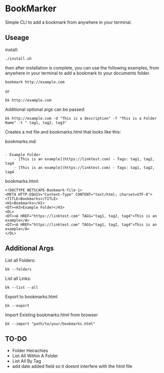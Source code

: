 # BookMarker

Simple CLI to add a bookmark from anywhere in your terminal. 

## Useage
install: 
```
./install.sh
```
then after installation is complete, you can use the following examples, from anywhere in your terminal to add a bookmark to your documents folder. 

```
bookmark http://example.com 
```
or
```
bk http://example.com 
```
Additional optional args can be passed: 
```
bk http://example.com -d "This is a description" -f "This is a Folder Name" -t " tag1, tag2, tag3"
```
Creates a md file and bookmarks.html that looks like this: 

bookmarks.md:
```

- Example Folder
	- [This is an example](https://linktest.com) - Tags: tag1, tag2, tag4
	- [This is an example](https://linktest.com) - Tags: tag1, tag2, tag4
```

bookmarks.html:

```
<!DOCTYPE NETSCAPE-Bookmark-file-1>
<META HTTP-EQUIV="Content-Type" CONTENT="text/html; charset=UTF-8">
<TITLE>Bookmarks</TITLE>
<H1>Bookmarks</H1>
<DT><H3>Example Folder</H3>
<DL>
<DT><A HREF="https://linktest.com" TAGS="tag1, tag2, tag4">This is an example</A>
<DT><A HREF="https://linktest.com" TAGS="tag1, tag2, tag4">This is an example</A>
</DL>

```


## Additional Args
List all Folders:
```
bk --folders
```
List all Links: 
```
bk --list --all
```
Export to bookmarks.html
```
bk --export
```
Import Existing bookmarks.html from browser
```
bk --import "path/to/your/bookmarks.html"
```





## TO-DO
- Folder Heirachies 
- List All Within A Folder
- List All By Tag
- add date added field so it doesnt interfere with the html file
